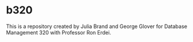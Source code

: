 # b320
This is a repository created by Julia Brand and George Glover for Database Management 320 with Professor Ron Erdei. 
